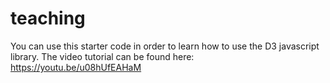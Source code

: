 # teaching
You can use this starter code in order to learn how to use the D3 javascript library. The video tutorial can be found here: https://youtu.be/u08hUfEAHaM
